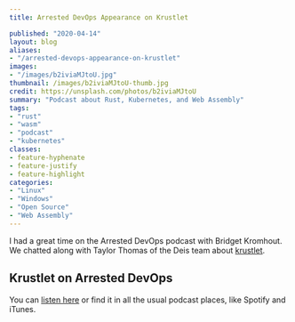 ```yaml
---
title: Arrested DevOps Appearance on Krustlet

published: "2020-04-14"
layout: blog
aliases: 
- "/arrested-devops-appearance-on-krustlet"
images: 
- "/images/b2iviaMJtoU.jpg"
thumbnail: /images/b2iviaMJtoU-thumb.jpg
credit: https://unsplash.com/photos/b2iviaMJtoU
summary: "Podcast about Rust, Kubernetes, and Web Assembly"
tags:
- "rust"
- "wasm"
- "podcast"
- "kubernetes"
classes:
- feature-hyphenate
- feature-justify
- feature-highlight
categories:
- "Linux"
- "Windows"
- "Open Source"
- "Web Assembly"
---
```



I had a great time on the Arrested DevOps podcast with Bridget Kromhout.
We chatted along with Taylor Thomas of the Deis team about [krustlet](https://github.com/deislabs/krustlet).

<!--more-->


## Krustlet on Arrested DevOps

You can [listen here](https://www.arresteddevops.com/krustlet/) or find it in all the usual podcast places, like Spotify and iTunes.
